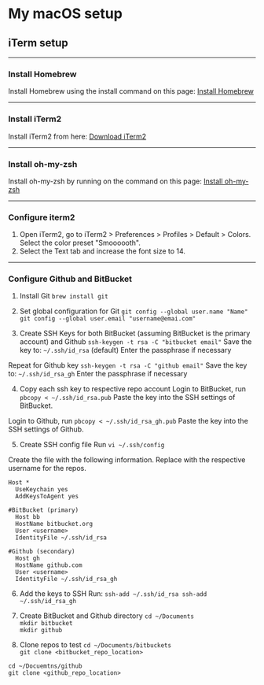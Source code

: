# My macOS setup

## iTerm setup
---
### Install Homebrew

Install Homebrew using the install command on this page: [Install Homebrew](https://brew.sh/)

---
### Install iTerm2

Install iTerm2 from here: [Download iTerm2](https://iterm2.com/)

---
### Install oh-my-zsh

Install oh-my-zsh by running on the command on this page: [Install oh-my-zsh](https://ohmyz.sh/#install)

---
### Configure iterm2

1. Open iTerm2, go to iTerm2 > Preferences > Profiles > Default > Colors. Select the color preset "Smoooooth".
2. Select the Text tab and increase the font size to 14.

---
### Configure Github and BitBucket

1. Install Git
`brew install git`

2. Set global configuration for Git
`git config --global user.name "Name"`
`git config --global user.email "username@emai.com"`

3. Create SSH Keys for both BitBucket (assuming BitBucket is the primary account) and Github
`ssh-keygen -t rsa -C "bitbucket email"`
Save the key to: `~/.ssh/id_rsa` (default)
Enter the passphrase if necessary

Repeat for Github key
`ssh-keygen -t rsa -C "github email"`
Save the key to: `~/.ssh/id_rsa_gh`
Enter the passphrase if necessary

4. Copy each ssh key to respective repo account
Login to BitBucket, run `pbcopy < ~/.ssh/id_rsa.pub`
Paste the key into the SSH settings of BitBucket.

Login to Github, run `pbcopy < ~/.ssh/id_rsa_gh.pub`
Paste the key into the SSH settings of Github.

5. Create SSH config file
Run `vi ~/.ssh/config`

Create the file with the following information.
Replace <username> with the respective username for the repos.
```
Host *
  UseKeychain yes
  AddKeysToAgent yes

#BitBucket (primary)
  Host bb
  HostName bitbucket.org
  User <username>
  IdentityFile ~/.ssh/id_rsa

#Github (secondary)
  Host gh
  HostName github.com
  User <username>
  IdentityFile ~/.ssh/id_rsa_gh
```

6. Add the keys to SSH
Run:
`ssh-add ~/.ssh/id_rsa
 ssh-add ~/.ssh/id_rsa_gh`

7. Create BitBucket and Github directory
`cd ~/Documents`  
`mkdir bitbucket`  
`mkdir github`  

8. Clone repos to test
`cd ~/Documents/bitbuckets`  
`git clone <bitbucket_repo_location>`  

`cd ~/Docuemtns/github`  
`git clone <github_repo_location>`  
